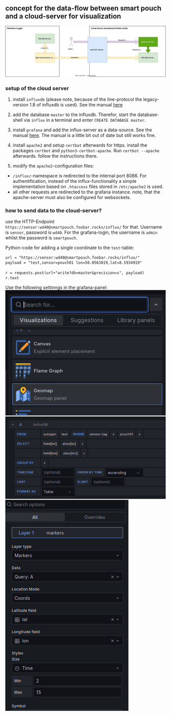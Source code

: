 ## concept for the data-flow between smart pouch and a cloud-server for visualization

![Foo](docs/data-flow-macroscopic-www.svg)


### setup of the cloud server

1. install `influxdb` (please note, because of the line-protocol the legacy-version 1.8 of influxdb is used). See the manual [here](https://docs.influxdata.com/influxdb/v1.8/introduction/get-started/)
2. add the database `master` to the influxdb. Therefor, start the database-shell via `influx` in a terminal and enter `CREATE DATABASE master`.

3. install `grafana` and add the influx-server as a data-source. See the manual [here](https://grafana.com/tutorials/install-grafana-on-raspberry-pi/). The manual is a little bit out of date but still works fine.

4. install `apache2` and setup `certbot` afterwards for https. install the packages `certbot` and `python3-certbot-apache`. Run `certbot --apache` afterwards. follow the instructions there.

5. modify the `apache2`-configuration files:
- `/influx/`-namespace is redirected to the internal port 8086. For authentification, instead of the influx-functionality a simple implementation based on `.htaccess` files stored in `/etc/apache2` is used.
- all other requests are redirected to the grafana instance. note, that the apache-server must also be configured for websockets.

### how to send data to the cloud-server?

use the HTTP-Endpoint `https://sensor:wd40@smartpouch.foobar.rocks/influx/` for that. Username is `sensor`, password is `wd40`. For the grafana-login, the username is `admin` whilst the password is `smartpouch`.

Python-code for adding a single coordinate to the `test`-table:
```
url = "https://sensor:wd40@smartpouch.foobar.rocks/influx/"
payload = "test,sensor=pouch01 lon=50.0563819,lat=8.5934919"

r = requests.post(url+"write?db=master&precision=s", payload)
r.text
```

Use the following settinngs in the grafana-panel:
![configuration 0](docs/grafana-configure0.png)
![configuration 1](docs/grafana-configure1.png)
![configuration 2](docs/grafana-configure2.png)


